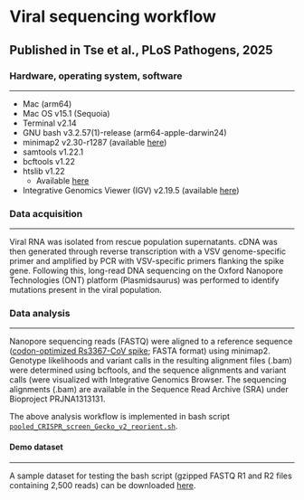 # Viral sequencing workflow
## Published in Tse et al., PLoS Pathogens, 2025

### Hardware, operating system, software
---
- Mac (arm64)
- Mac OS v15.1 (Sequoia)
- Terminal v2.14
- GNU bash v3.2.57(1)-release (arm64-apple-darwin24)
- minimap2 v2.30-r1287 (available [here](https://github.com/lh3/minimap2))
- samtools v1.22.1
- bcftools v1.22
- htslib v1.22
  - Available [here](https://www.htslib.org)
- Integrative Genomics Viewer (IGV) v2.19.5 (available [here](https://www.igv.org))
   
### Data acquisition
---
Viral RNA was isolated from rescue population supernatants. cDNA was then generated through reverse transcription with a VSV genome-specific primer and amplified by PCR with VSV-specific primers flanking the spike gene. Following this, long-read DNA sequencing on the Oxford Nanopore Technologies (ONT) platform (Plasmidsaurus) was performed to identify mutations present in the viral population.

### Data analysis
---
Nanopore sequencing reads (FASTQ) were aligned to a reference sequence ([codon-optimized Rs3367-CoV spike](Rs3367_CoV_S_ref.fasta); FASTA format) using minimap2. Genotype likelihoods and variant calls in the resulting alignment files (.bam) were determined using bcftools, and the sequence alignments and variant calls (were visualized with Integrative Genomics Browser. The sequencing alignments (.bam) are available in the Sequence Read Archive (SRA) under Bioproject PRJNA1313131.

The above analysis workflow is implemented in bash script [`pooled_CRISPR_screen_Gecko_v2_reorient.sh`](mm2_batch_v1.sh).

#### Demo dataset
---
A sample dataset for testing the bash script (gzipped FASTQ R1 and R2 files containing 2,500 reads) can be downloaded [here](https://github.com/chandranlab/mittler_2024/tree/main/demo_fastq_files).
